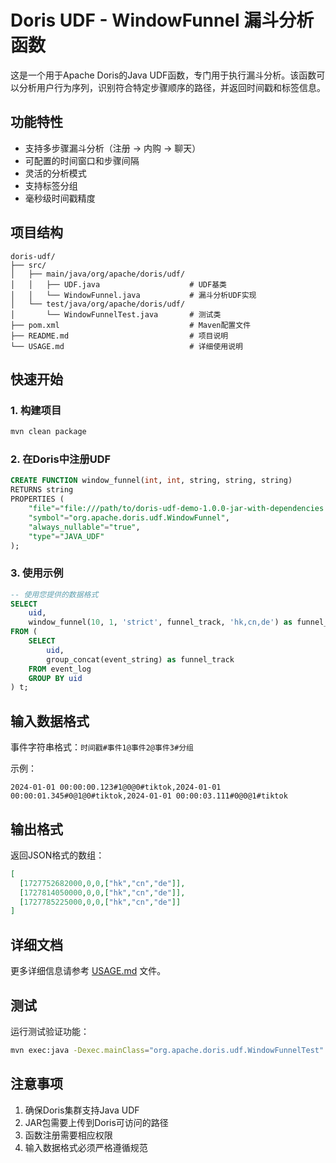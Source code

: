 # Doris UDF - WindowFunnel 漏斗分析函数

这是一个用于Apache Doris的Java UDF函数，专门用于执行漏斗分析。该函数可以分析用户行为序列，识别符合特定步骤顺序的路径，并返回时间戳和标签信息。

## 功能特性

- 支持多步骤漏斗分析（注册 → 内购 → 聊天）
- 可配置的时间窗口和步骤间隔
- 灵活的分析模式
- 支持标签分组
- 毫秒级时间戳精度

## 项目结构

```
doris-udf/
├── src/
│   ├── main/java/org/apache/doris/udf/
│   │   ├── UDF.java                    # UDF基类
│   │   └── WindowFunnel.java           # 漏斗分析UDF实现
│   └── test/java/org/apache/doris/udf/
│       └── WindowFunnelTest.java       # 测试类
├── pom.xml                             # Maven配置文件
├── README.md                           # 项目说明
└── USAGE.md                            # 详细使用说明
```

## 快速开始

### 1. 构建项目

```bash
mvn clean package
```

### 2. 在Doris中注册UDF

```sql
CREATE FUNCTION window_funnel(int, int, string, string, string) 
RETURNS string 
PROPERTIES (
    "file"="file:///path/to/doris-udf-demo-1.0.0-jar-with-dependencies.jar",
    "symbol"="org.apache.doris.udf.WindowFunnel",
    "always_nullable"="true",
    "type"="JAVA_UDF"
);
```

### 3. 使用示例

```sql
-- 使用您提供的数据格式
SELECT 
    uid,
    window_funnel(10, 1, 'strict', funnel_track, 'hk,cn,de') as funnel_result
FROM (
    SELECT 
        uid,
        group_concat(event_string) as funnel_track
    FROM event_log
    GROUP BY uid
) t;
```

## 输入数据格式

事件字符串格式：`时间戳#事件1@事件2@事件3#分组`

示例：
```
2024-01-01 00:00:00.123#1@0@0#tiktok,2024-01-01 00:00:01.345#0@1@0#tiktok,2024-01-01 00:00:03.111#0@0@1#tiktok
```

## 输出格式

返回JSON格式的数组：
```json
[
  [1727752682000,0,0,["hk","cn","de"]],
  [1727814050000,0,0,["hk","cn","de"]],
  [1727785225000,0,0,["hk","cn","de"]]
]
```

## 详细文档

更多详细信息请参考 [USAGE.md](USAGE.md) 文件。

## 测试

运行测试验证功能：

```bash
mvn exec:java -Dexec.mainClass="org.apache.doris.udf.WindowFunnelTest"
```

## 注意事项

1. 确保Doris集群支持Java UDF
2. JAR包需要上传到Doris可访问的路径
3. 函数注册需要相应权限
4. 输入数据格式必须严格遵循规范